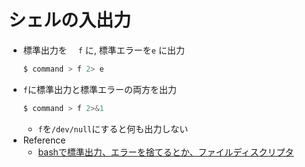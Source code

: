 # シェルの入出力 
- 標準出力を　 `f` に, 標準エラーを`e` に出力
    ~~~bash
    $ command > f 2> e
    ~~~
- `f`に標準出力と標準エラーの両方を出力
    ~~~bash
    $ command > f 2>&1
    ~~~
    - `f`を`/dev/null`にすると何も出力しない
- Reference
  - [bashで標準出力、エラーを捨てるとか、ファイルディスクリプタ](https://qiita.com/harasakih/items/868a850fcdc99a2c37b0)
